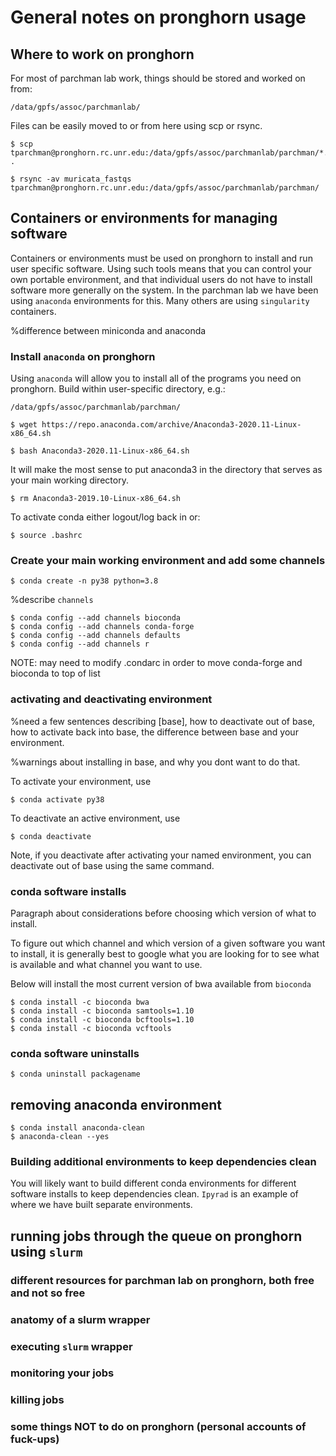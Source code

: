 # General notes on pronghorn usage

## Where to work on pronghorn

For most of parchman lab work, things should be stored and worked on from:

    /data/gpfs/assoc/parchmanlab/

Files can be easily moved to or from here using scp or rsync.

    $ scp tparchman@pronghorn.rc.unr.edu:/data/gpfs/assoc/parchmanlab/parchman/*.pl .

    $ rsync -av muricata_fastqs tparchman@pronghorn.rc.unr.edu:/data/gpfs/assoc/parchmanlab/parchman/

## Containers or environments for managing software

Containers or environments must be used on pronghorn to install and run user specific software. Using such tools means that you can control your own portable environment, and that individual users do not have to install software more generally on the system. In the parchman lab we have been using `anaconda` environments for this. Many others are using `singularity` containers.

%difference between miniconda and anaconda

### Install `anaconda` on pronghorn

Using `anaconda` will allow you to install all of the programs you need on pronghorn. Build within user-specific directory, e.g.: 
    
    /data/gpfs/assoc/parchmanlab/parchman/
	
    $ wget https://repo.anaconda.com/archive/Anaconda3-2020.11-Linux-x86_64.sh
    
    $ bash Anaconda3-2020.11-Linux-x86_64.sh 

It will make the most sense to put anaconda3 in the directory that serves as your main working directory.

    $ rm Anaconda3-2019.10-Linux-x86_64.sh

To activate conda either logout/log back in or:

    $ source .bashrc

### Create your main working environment and add some channels

    $ conda create -n py38 python=3.8

%describe `channels`

    $ conda config --add channels bioconda
    $ conda config --add channels conda-forge
    $ conda config --add channels defaults
    $ conda config --add channels r

NOTE: may need to modify .condarc in order to move conda-forge and bioconda to top of list

### activating and deactivating environment

%need a few sentences describing [base], how to deactivate out of base, how to activate back into base, the difference between base and your environment.

%warnings about installing in base, and why you dont want to do that.

To activate your environment, use

    $ conda activate py38

To deactivate an active environment, use

    $ conda deactivate

Note, if you deactivate after activating your named environment, you can deactivate out of base using the same command.

### conda software installs

Paragraph about considerations before choosing which version of what to install.

To figure out which channel and which version of a given software you want to install, it is generally best to google what you are looking for to see what is available and what channel you want to use.

Below will install the most current version of bwa available from `bioconda`

    $ conda install -c bioconda bwa
    $ conda install -c bioconda samtools=1.10
    $ conda install -c bioconda bcftools=1.10
    $ conda install -c bioconda vcftools

### conda software uninstalls

    $ conda uninstall packagename

## removing anaconda environment

    $ conda install anaconda-clean
    $ anaconda-clean --yes

### Building additional environments to keep dependencies clean

 You will likely want to build different conda environments for different software installs to keep dependencies clean. `Ipyrad` is an example of where we have built separate environments.
 
 ## running jobs through the queue on pronghorn using `slurm`
 
 ### different resources for parchman lab on pronghorn, both free and not so free
 
 ### anatomy of a slurm wrapper
 
 ### executing `slurm` wrapper
 
 ### monitoring your jobs
 
 ### killing jobs
 
 ### some things NOT to do on pronghorn (personal accounts of fuck-ups)

 
